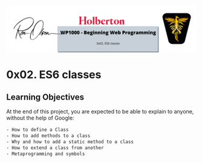 ![Es6Header](https://github.com/ronroeandassociates/assets/blob/master/images/ES6_classes.png)

# 0x02. ES6 classes

## Learning Objectives

At the end of this project, you are expected to be able to explain to anyone, without the help of Google:

```
- How to define a Class
- How to add methods to a class
- Why and how to add a static method to a class
- How to extend a class from another
- Metaprogramming and symbols
```
